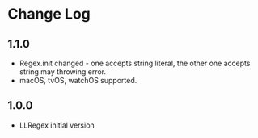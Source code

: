 # Change Log

## 1.1.0
- Regex.init changed - one accepts string literal, the other one accepts string may throwing error.
- macOS, tvOS, watchOS supported.

## 1.0.0
- LLRegex initial version
